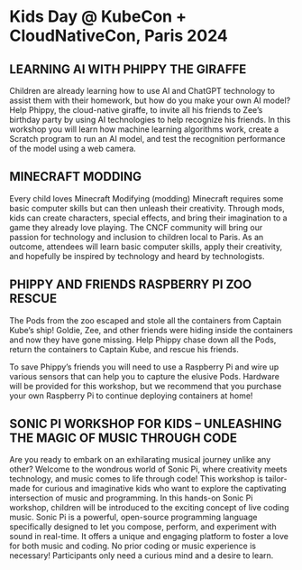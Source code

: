 # Kids Day @ KubeCon + CloudNativeCon, Paris 2024

## LEARNING AI WITH PHIPPY THE GIRAFFE

Children are already learning how to use AI and ChatGPT technology to assist them with their homework, but how do you make your own AI model? Help Phippy, the cloud-native giraffe, to invite all his friends to Zee’s birthday party by using AI technologies to help recognize his friends. In this workshop you will learn how machine learning algorithms work, create a Scratch program to run an AI model, and test the recognition performance of the model using a web camera.

## MINECRAFT MODDING

Every child loves Minecraft Modifying (modding) Minecraft requires some basic computer skills but can then unleash their creativity. Through mods, kids can create characters, special effects, and bring their imagination to a game they already love playing. The CNCF community will bring our passion for technology and inclusion to children local to Paris. As an outcome, attendees will learn basic computer skills, apply their creativity, and hopefully be inspired by technology and heard by technologists.

## PHIPPY AND FRIENDS RASPBERRY PI ZOO RESCUE

The Pods from the zoo escaped and stole all the containers from Captain Kube’s ship! Goldie, Zee, and other friends were hiding inside the containers and now they have gone missing. Help Phippy chase down all the Pods, return the containers to Captain Kube, and rescue his friends.

To save Phippy’s friends you will need to use a Raspberry Pi and wire up various sensors that can help you to capture the elusive Pods. Hardware will be provided for this workshop, but we recommend that you purchase your own Raspberry Pi to continue deploying containers at home!

## SONIC PI WORKSHOP FOR KIDS – UNLEASHING THE MAGIC OF MUSIC THROUGH CODE

Are you ready to embark on an exhilarating musical journey unlike any other? Welcome to the wondrous world of Sonic Pi, where creativity meets technology, and music comes to life through code! This workshop is tailor-made for curious and imaginative kids who want to explore the captivating intersection of music and programming. In this hands-on Sonic Pi workshop, children will be introduced to the exciting concept of live coding music. Sonic Pi is a powerful, open-source programming language specifically designed to let you compose, perform, and experiment with sound in real-time. It offers a unique and engaging platform to foster a love for both music and coding. No prior coding or music experience is necessary! Participants only need a curious mind and a desire to learn.
